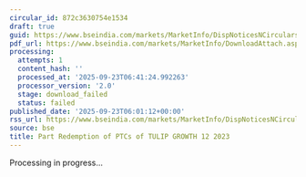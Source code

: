 ```yaml
---
circular_id: 872c3630754e1534
draft: true
guid: https://www.bseindia.com/markets/MarketInfo/DispNoticesNCirculars.aspx?Noticeid={E2BEDAB7-49C7-4235-90AF-F2A24B03D012}&noticeno=20250923-5&dt=09/23/2025&icount=5&totcount=7&flag=0
pdf_url: https://www.bseindia.com/markets/MarketInfo/DownloadAttach.aspx?id=20250923-5&attachedId=
processing:
  attempts: 1
  content_hash: ''
  processed_at: '2025-09-23T06:41:24.992263'
  processor_version: '2.0'
  stage: download_failed
  status: failed
published_date: '2025-09-23T06:01:12+00:00'
rss_url: https://www.bseindia.com/markets/MarketInfo/DispNoticesNCirculars.aspx?Noticeid={E2BEDAB7-49C7-4235-90AF-F2A24B03D012}&noticeno=20250923-5&dt=09/23/2025&icount=5&totcount=7&flag=0
source: bse
title: Part Redemption of PTCs of TULIP GROWTH 12 2023
---
```


Processing in progress...